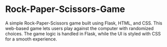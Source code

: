 # Rock-Paper-Scissors-Game
A simple Rock-Paper-Scissors game built using Flask, HTML, and CSS. This web-based game lets users play against the computer with randomized choices. The game logic is handled in Flask, while the UI is styled with CSS for a smooth experience.
